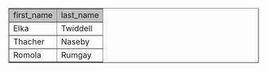 <html>
<head>
<meta http-equiv="Content-Type" content="text/html; charset=utf-8"><title>Data</title>
</head>
<body>
<table border=1>
<tr>
<td bgcolor=silver class='medium'>first_name</td>
<td bgcolor=silver class='medium'>last_name</td>
</tr>

<tr>
<td class='normal' valign='top'>Elka</td>
<td class='normal' valign='top'>Twiddell</td>
</tr>

<tr>
<td class='normal' valign='top'>Thacher</td>
<td class='normal' valign='top'>Naseby</td>
</tr>

<tr>
<td class='normal' valign='top'>Romola</td>
<td class='normal' valign='top'>Rumgay</td>
</tr>
</table>
</body></html>
